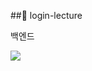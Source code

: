 ##🦣 login-lecture

백엔드

<a href="https://hits.seeyoufarm.com"><img src="https://hits.seeyoufarm.com/api/count/incr/badge.svg?url=https%3A%2F%2Fgithub.com%2Fjuuuuung%2F&count_bg=%23747474&title_bg=%232F2F2F&icon=github.svg&icon_color=%23E7E7E7&title=github&edge_flat=false"/></a>
